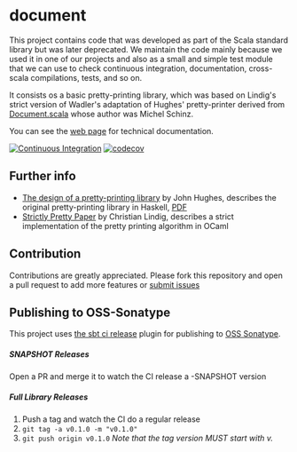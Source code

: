 # document 

This project contains code that was developed as part of the Scala standard library but was later deprecated. 
We maintain the code mainly because we used it in one of our projects and also as a small and simple test module that we can use to check continuous integration, documentation, cross-scala compilations, tests, and so on.

It consists os a basic pretty-printing library, 
 which was based on Lindig's strict version of Wadler's adaptation of Hughes' pretty-printer derived from 
 [Document.scala](https://github.com/scala/scala/blob/v2.11.8/src/library/scala/text/Document.scala) 
 whose author was Michel Schinz.

You can see the [web page](https://weso.github.io/document) for technical documentation.

[![Continuous Integration](https://github.com/weso/document/actions/workflows/ci.yml/badge.svg)](https://github.com/weso/document/actions/workflows/ci.yml)
[![codecov](https://codecov.io/gh/weso/document/branch/master/graph/badge.svg)](https://codecov.io/gh/weso/document)


## Further info

* [The design of a pretty-printing library](http://www.cse.chalmers.se/~rjmh/Papers/pretty.html) by John Hughes, describes the original pretty-printing library in Haskell, [PDF](http://belle.sourceforge.net/doc/hughes95design.pdf)
* [Strictly Pretty Paper](https://lindig.github.io/papers/strictly-pretty-2000.pdf) by Christian Lindig, describes a strict implementation of the pretty printing algorithm in OCaml

## Contribution

Contributions are greatly appreciated.
Please fork this repository and open a pull request to add more features or [submit issues](https://github.com/weso/document/issues)

## Publishing to OSS-Sonatype

This project uses [the sbt ci release](https://github.com/olafurpg/sbt-ci-release) plugin for publishing to [OSS Sonatype](https://oss.sonatype.org/).

##### SNAPSHOT Releases
Open a PR and merge it to watch the CI release a -SNAPSHOT version

##### Full Library Releases
1. Push a tag and watch the CI do a regular release
2. `git tag -a v0.1.0 -m "v0.1.0"`
3. `git push origin v0.1.0`
_Note that the tag version MUST start with v._

